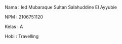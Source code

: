 Nama    : Ied Mubaraque Sultan Salahuddine El Ayyubie

NPM     : 2106751120

Kelas   : A

Hobi    : Travelling